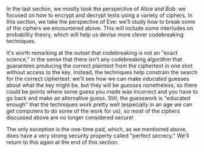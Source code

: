 In the last section, we mostly took the perspective of Alice and Bob: we focused on how to encrypt and decrypt texts using a variety of ciphers. In this section, we take the perspective of Eve: we'll study how to break some of the ciphers we encountered above. This will include some interludes on probability theory, which will help us devise more clever codebreaking techniques. 

It's worth remarking at the outset that codebreaking is not an "exact science," in the sense that there isn't any codebreaking algorithm that guarantees producing the correct plaintext from the ciphertext in one shot without access to the key. Instead, the techniques help constrain the search for the correct ciphertext: we'll see how we can make *educated* guesses about what the key might be, but they will be *guesses* nonetheless, so there could be points where some guess you made was incorrect and you have to go back and make an alternative guess. Still, the guesswork is "educated enough" that the techniques work pretty well (especially in an age we can get computers to do some of the work for us), so most of the ciphers discussed above are no longer considered secure!

The only exception is the one-time pad, which, as we mentioned above, does have a very strong security property called "perfect secrecy." We'll return to this again at the end of this section.
